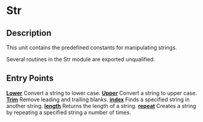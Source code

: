 
# Str

## Description
This unit contains the predefined constants for manipulating strings.

Several routines in the Str module are exported unqualified.


## Entry Points

[**Lower**](str_lower.html)   Convert a string to lower case.
[**Upper**](str_upper.html)   Convert a string to upper case.
[**Trim**](str_trim.html)   Remove leading and trailing blanks.
[**index**](index.html)   Finds a specified string in another string.
[**length**](length.html)   Returns the length of a string.
[**repeat**](repeat.html)   Creates a string by repeating a specified string a number of times.


